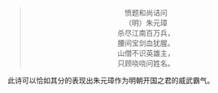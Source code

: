 > <center>愤题和尚诘问</center>
>
> <center>（明）朱元璋</center>
>
> <center>杀尽江南百万兵，</center>
><center>腰间宝剑血犹腥。</center>
> <center>山僧不识英雄主，</center>
><center>只顾哓哓问姓名。</center>



此诗可以恰如其分的表现出朱元璋作为明朝开国之君的威武霸气。



